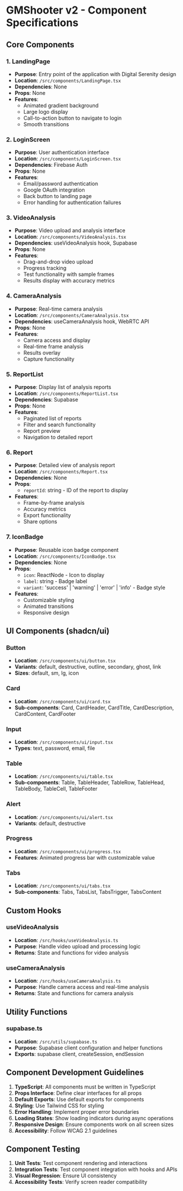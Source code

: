 # GMShooter v2 - Component Specifications

## Core Components

### 1. LandingPage
- **Purpose**: Entry point of the application with Digital Serenity design
- **Location**: `/src/components/LandingPage.tsx`
- **Dependencies**: None
- **Props**: None
- **Features**:
  - Animated gradient background
  - Large logo display
  - Call-to-action button to navigate to login
  - Smooth transitions

### 2. LoginScreen
- **Purpose**: User authentication interface
- **Location**: `/src/components/LoginScreen.tsx`
- **Dependencies**: Firebase Auth
- **Props**: None
- **Features**:
  - Email/password authentication
  - Google OAuth integration
  - Back button to landing page
  - Error handling for authentication failures

### 3. VideoAnalysis
- **Purpose**: Video upload and analysis interface
- **Location**: `/src/components/VideoAnalysis.tsx`
- **Dependencies**: useVideoAnalysis hook, Supabase
- **Props**: None
- **Features**:
  - Drag-and-drop video upload
  - Progress tracking
  - Test functionality with sample frames
  - Results display with accuracy metrics

### 4. CameraAnalysis
- **Purpose**: Real-time camera analysis
- **Location**: `/src/components/CameraAnalysis.tsx`
- **Dependencies**: useCameraAnalysis hook, WebRTC API
- **Props**: None
- **Features**:
  - Camera access and display
  - Real-time frame analysis
  - Results overlay
  - Capture functionality

### 5. ReportList
- **Purpose**: Display list of analysis reports
- **Location**: `/src/components/ReportList.tsx`
- **Dependencies**: Supabase
- **Props**: None
- **Features**:
  - Paginated list of reports
  - Filter and search functionality
  - Report preview
  - Navigation to detailed report

### 6. Report
- **Purpose**: Detailed view of analysis report
- **Location**: `/src/components/Report.tsx`
- **Dependencies**: None
- **Props**: 
  - `reportId`: string - ID of the report to display
- **Features**:
  - Frame-by-frame analysis
  - Accuracy metrics
  - Export functionality
  - Share options

### 7. IconBadge
- **Purpose**: Reusable icon badge component
- **Location**: `/src/components/IconBadge.tsx`
- **Dependencies**: None
- **Props**:
  - `icon`: ReactNode - Icon to display
  - `label`: string - Badge label
  - `variant`: 'success' | 'warning' | 'error' | 'info' - Badge style
- **Features**:
  - Customizable styling
  - Animated transitions
  - Responsive design

## UI Components (shadcn/ui)

### Button
- **Location**: `/src/components/ui/button.tsx`
- **Variants**: default, destructive, outline, secondary, ghost, link
- **Sizes**: default, sm, lg, icon

### Card
- **Location**: `/src/components/ui/card.tsx`
- **Sub-components**: Card, CardHeader, CardTitle, CardDescription, CardContent, CardFooter

### Input
- **Location**: `/src/components/ui/input.tsx`
- **Types**: text, password, email, file

### Table
- **Location**: `/src/components/ui/table.tsx`
- **Sub-components**: Table, TableHeader, TableRow, TableHead, TableBody, TableCell, TableFooter

### Alert
- **Location**: `/src/components/ui/alert.tsx`
- **Variants**: default, destructive

### Progress
- **Location**: `/src/components/ui/progress.tsx`
- **Features**: Animated progress bar with customizable value

### Tabs
- **Location**: `/src/components/ui/tabs.tsx`
- **Sub-components**: Tabs, TabsList, TabsTrigger, TabsContent

## Custom Hooks

### useVideoAnalysis
- **Location**: `/src/hooks/useVideoAnalysis.ts`
- **Purpose**: Handle video upload and processing logic
- **Returns**: State and functions for video analysis

### useCameraAnalysis
- **Location**: `/src/hooks/useCameraAnalysis.ts`
- **Purpose**: Handle camera access and real-time analysis
- **Returns**: State and functions for camera analysis

## Utility Functions

### supabase.ts
- **Location**: `/src/utils/supabase.ts`
- **Purpose**: Supabase client configuration and helper functions
- **Exports**: supabase client, createSession, endSession

## Component Development Guidelines

1. **TypeScript**: All components must be written in TypeScript
2. **Props Interface**: Define clear interfaces for all props
3. **Default Exports**: Use default exports for components
4. **Styling**: Use Tailwind CSS for styling
5. **Error Handling**: Implement proper error boundaries
6. **Loading States**: Show loading indicators during async operations
7. **Responsive Design**: Ensure components work on all screen sizes
8. **Accessibility**: Follow WCAG 2.1 guidelines

## Component Testing

1. **Unit Tests**: Test component rendering and interactions
2. **Integration Tests**: Test component integration with hooks and APIs
3. **Visual Regression**: Ensure UI consistency
4. **Accessibility Tests**: Verify screen reader compatibility